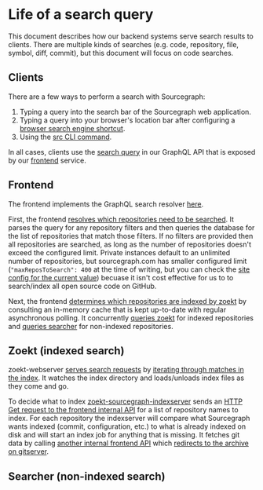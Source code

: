 # Life of a search query

This document describes how our backend systems serve search results to clients. There are multiple kinds of searches (e.g. code, repository, file, symbol, diff, commit), but this document will focus on code searches.

## Clients

There are a few ways to perform a search with Sourcegraph:

1. Typing a query into the search bar of the Sourcegraph web application.
2. Typing a query into your browser's location bar after configuring a [browser search engine shortcut](https://docs.sourcegraph.com/integration/browser_search_engine).
3. Using the [src CLI command](https://github.com/sourcegraph/src-cli).

In all cases, clients use the [search query](https://sourcegraph.com/search?q=repo:%5Egithub%5C.com/sourcegraph/sourcegraph%24+%5Cbsearch%5C%28+file:schema.graphql) in our GraphQL API that is exposed by our [frontend](https://sourcegraph.com/github.com/sourcegraph/sourcegraph/-/tree/cmd/frontend) service.

## Frontend

The frontend implements the GraphQL search resolver [here](https://sourcegraph.com/search?q=repo:%5Egithub%5C.com/sourcegraph/sourcegraph%24+"func+%28r+*schemaResolver%29+Search%28").

First, the frontend [resolves which repositories need to be searched](https://sourcegraph.com/search?q=repo:%5Egithub%5C.com/sourcegraph/sourcegraph%24+%22func+%28r+*searchResolver%29+resolveRepositories%28%22). It parses the query for any repository filters and then queries the database for the list of repositories that match those filters. If no filters are provided then all repositories are searched, as long as the number of repositories doesn't exceed the configured limit. Private instances default to an unlimited number of repositories, but sourcegraph.com has smaller configured limit (`"maxReposToSearch": 400` at the time of writing, but you can check the [site config for the current value](https://sourcegraph.com/site-admin/configuration)) becuase it isn't cost effective for us to to search/index all open source code on GitHub.

Next, the frontend [determines which repositories are indexed by zoekt](https://sourcegraph.com/search?q=repo:%5Egithub%5C.com/sourcegraph/sourcegraph%24+"zoektIndexedRepos%28"+file:textsearch%5C.go) by consulting an in-memory cache that is kept up-to-date with regular asynchronous polling. It concurrently [queries zoekt](https://sourcegraph.com/search?q=repo:%5Egithub%5C.com/sourcegraph/sourcegraph%24+%22zoektSearchHEAD%28%22+file:textsearch%5C.go) for indexed repositories and [queries searcher](https://sourcegraph.com/search?q=repo:%5Egithub%5C.com/sourcegraph/sourcegraph%24+%22searchFilesInRepo%28%22+file:textsearch%5C.go) for non-indexed repositories.

## Zoekt (indexed search)

zoekt-webserver [serves search requests](https://sourcegraph.com/search?q=repo:%5Egithub%5C.com/sourcegraph/zoekt%24+"serveSearchErr%28") by [iterating through matches in the index](https://sourcegraph.com/search?q=repo:%5Egithub%5C.com/sourcegraph/zoekt%24+"func+%28d+*indexData%29+Search"). It watches the index directory and loads/unloads index files as they come and go.

To decide what to index [zoekt-sourcegraph-indexserver](https://sourcegraph.com/github.com/sourcegraph/zoekt/-/tree/cmd/zoekt-sourcegraph-indexserver) sends an [HTTP Get request to the frontend internal API](https://sourcegraph.com/search?q=r:github.com/sourcegraph/+%22/repos/list%22+-file:%28test%7Cspec%29+) for a list of repository names to index. For each repository the indexserver will compare what Sourcegraph wants indexed (commit, configuration, etc.) to what is already indexed on disk and will start an index job for anything that is missing. It fetches git data by calling [another internal frontend API](https://sourcegraph.com/search?q=repo:%5Egithub%5C.com/sourcegraph/zoekt%24+"func+tarballURL") which [redirects to the archive on gitserver](https://sourcegraph.com/search?q=repo:%5Egithub%5C.com/sourcegraph/sourcegraph%24+"func+serveGitTar%28"+).

## Searcher (non-indexed search)



